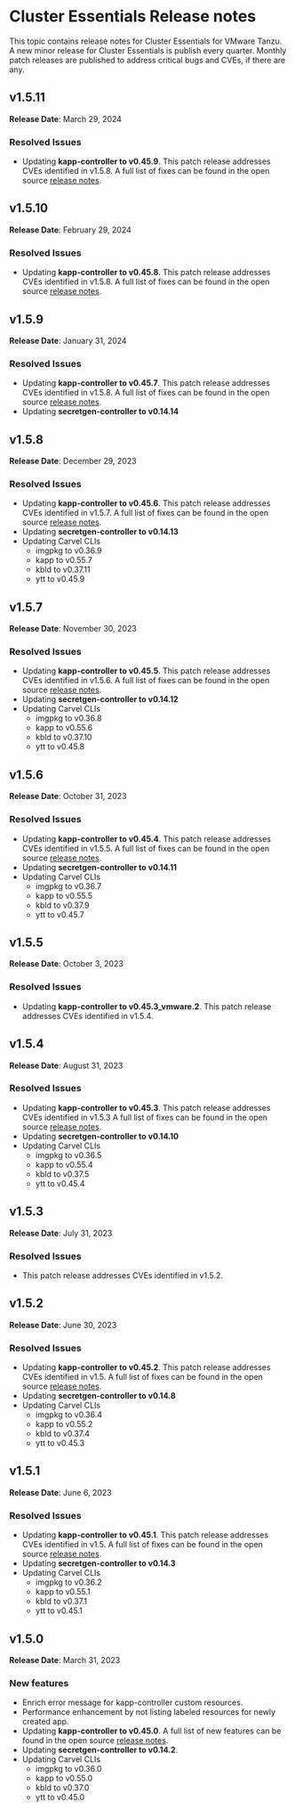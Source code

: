 # Cluster Essentials Release notes

This topic contains release notes for Cluster Essentials for VMware Tanzu. A new minor release for Cluster Essentials is publish every quarter. Monthly patch releases are published to address critical bugs and CVEs, if there are any.

## <a id='1-5-11'></a> v1.5.11

**Release Date**: March 29, 2024

### <a id='1-5-11-resolved-issues'></a> Resolved Issues
* Updating **kapp-controller to v0.45.9**. This patch release addresses CVEs identified in v1.5.8. A full list of fixes can be found in the open source [release notes](https://github.com/vmware-tanzu/carvel-kapp-controller/releases/tag/v0.45.9).

## <a id='1-5-10'></a> v1.5.10

**Release Date**: February 29, 2024

### <a id='1-5-10-resolved-issues'></a> Resolved Issues
* Updating **kapp-controller to v0.45.8**. This patch release addresses CVEs identified in v1.5.8. A full list of fixes can be found in the open source [release notes](https://github.com/vmware-tanzu/carvel-kapp-controller/releases/tag/v0.45.8).

## <a id='1-5-9'></a> v1.5.9

**Release Date**: January 31, 2024

### <a id='1-5-9-resolved-issues'></a> Resolved Issues
* Updating **kapp-controller to v0.45.7**. This patch release addresses CVEs identified in v1.5.8. A full list of fixes can be found in the open source [release notes](https://github.com/vmware-tanzu/carvel-kapp-controller/releases/tag/v0.45.7).
* Updating **secretgen-controller to v0.14.14**

## <a id='1-5-8'></a> v1.5.8

**Release Date**: December 29, 2023

### <a id='1-5-8-resolved-issues'></a> Resolved Issues
* Updating **kapp-controller to v0.45.6**. This patch release addresses CVEs identified in v1.5.7. A full list of fixes can be found in the open source [release notes](https://github.com/vmware-tanzu/carvel-kapp-controller/releases/tag/v0.45.6).
* Updating **secretgen-controller to v0.14.13**
* Updating Carvel CLIs
  * imgpkg to v0.36.9
  * kapp to v0.55.7
  * kbld to v0.37.11
  * ytt to v0.45.9

## <a id='1-5-7'></a> v1.5.7

**Release Date**: November 30, 2023

### <a id='1-5-7-resolved-issues'></a> Resolved Issues
* Updating **kapp-controller to v0.45.5**. This patch release addresses CVEs identified in v1.5.6. A full list of fixes can be found in the open source [release notes](https://github.com/vmware-tanzu/carvel-kapp-controller/releases/tag/v0.45.5).
* Updating **secretgen-controller to v0.14.12**
* Updating Carvel CLIs
  * imgpkg to v0.36.8
  * kapp to v0.55.6
  * kbld to v0.37.10
  * ytt to v0.45.8

## <a id='1-5-6'></a> v1.5.6

**Release Date**: October 31, 2023

### <a id='1-5-6-resolved-issues'></a> Resolved Issues
* Updating **kapp-controller to v0.45.4**. This patch release addresses CVEs identified in v1.5.5. A full list of fixes can be found in the open source [release notes](https://github.com/vmware-tanzu/carvel-kapp-controller/releases/tag/v0.45.4).
* Updating **secretgen-controller to v0.14.11**
* Updating Carvel CLIs
  * imgpkg to v0.36.7
  * kapp to v0.55.5
  * kbld to v0.37.9
  * ytt to v0.45.7

## <a id='1-5-5'></a> v1.5.5

**Release Date**: October 3, 2023

### <a id='1-5-5-resolved-issues'></a> Resolved Issues
* Updating **kapp-controller to v0.45.3_vmware.2**. This patch release addresses CVEs identified in v1.5.4.

## <a id='1-5-4'></a> v1.5.4

**Release Date**: August 31, 2023

### <a id='1-5-4-resolved-issues'></a> Resolved Issues
* Updating **kapp-controller to v0.45.3**. This patch release addresses CVEs identified in v1.5.3 A full list of fixes can be found in the open source [release notes](https://github.com/vmware-tanzu/carvel-kapp-controller/releases/tag/v0.45.3).
* Updating **secretgen-controller to v0.14.10**
* Updating Carvel CLIs
  * imgpkg to v0.36.5
  * kapp to v0.55.4
  * kbld to v0.37.5
  * ytt to v0.45.4

## <a id='1-5-3'></a> v1.5.3

**Release Date**: July 31, 2023

### <a id='1-5-3-resolved-issues'></a> Resolved Issues
* This patch release addresses CVEs identified in v1.5.2.

## <a id='1-5-2'></a> v1.5.2

**Release Date**: June 30, 2023

### <a id='1-5-2-resolved-issues'></a> Resolved Issues
* Updating **kapp-controller to v0.45.2**. This patch release addresses CVEs identified in v1.5. A full list of fixes can be found in the open source [release notes](https://github.com/vmware-tanzu/carvel-kapp-controller/releases/tag/v0.45.2).
* Updating **secretgen-controller to v0.14.8**
* Updating Carvel CLIs
  * imgpkg to v0.36.4
  * kapp to v0.55.2
  * kbld to v0.37.4
  * ytt to v0.45.3

## <a id='1-5-1'></a> v1.5.1

**Release Date**: June 6, 2023

### <a id='1-5-1-resolved-issues'></a> Resolved Issues
* Updating **kapp-controller to v0.45.1**. This patch release addresses CVEs identified in v1.5. A full list of fixes can be found in the open source [release notes](https://github.com/vmware-tanzu/carvel-kapp-controller/releases/tag/v0.45.1).
* Updating **secretgen-controller to v0.14.3**
* Updating Carvel CLIs
  * imgpkg to v0.36.2
  * kapp to v0.55.1
  * kbld to v0.37.1
  * ytt to v0.45.1

## <a id='1-5'></a> v1.5.0

**Release Date**: March 31, 2023

### <a id='1-5-new-features'></a> New features
* Enrich error message for kapp-controller custom resources.
* Performance enhancement by not listing labeled resources for newly created app.
* Updating **kapp-controller to v0.45.0**. A full list of new features can be found in the open source [release notes](https://github.com/carvel-dev/kapp-controller/releases/tag/v0.45.0).
* Updating **secretgen-controller to v0.14.2**.
* Updating Carvel CLIs
  * imgpkg to v0.36.0
  * kapp to v0.55.0
  * kbld to v0.37.0
  * ytt to v0.45.0
